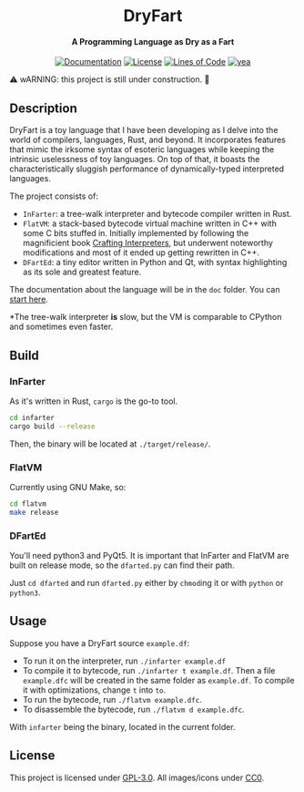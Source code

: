 <div align="center">
  <h1 align="center">DryFart</h1>
  <h4>A Programming Language as Dry as a Fart</h4>
</div>
<div align="center">
  <a href="https://github.com/papanumba/dryfart/blob/main/doc/index.md"><img alt="Documentation" src="https://img.shields.io/badge/docs-meh-blue"></a>
  <a href="https://www.gnu.org/licenses/gpl-3.0.en.html"><img alt="License" src="https://img.shields.io/badge/license-GPL--3.0-green"></a>
  <a href="https://github.com/papanumba/dryfart"><img alt="Lines of Code" src="https://img.shields.io/badge/SLOC-~9k-0"></a>
  <a href="https://github.com/papanumba/dryfart"><img alt="yea" src="https://img.shields.io/badge/fart-dry-orange"></a>
</div>

:warning: wARNING: this project is still under construction. :construction:

## Description

DryFart is a toy language that I have been developing as I delve into the world of compilers, languages, Rust, and beyond. It incorporates features that mimic the irksome syntax of esoteric languages while keeping the intrinsic uselessness of toy languages. On top of that, it boasts the characteristically sluggish performance of dynamically-typed interpreted languages.

The project consists of:
- `InFarter`: a tree-walk interpreter and bytecode compiler written in Rust.
- `FlatVM`: a stack-based bytecode virtual machine written in C++ with some C bits stuffed in. Initially implemented by following the magnificient book [Crafting Interpreters](https://craftinginterpreters.com/a-bytecode-virtual-machine.html), but underwent noteworthy modifications and most of it ended up getting rewritten in C++.
- `DFartEd`: a tiny editor written in Python and Qt, with syntax highlighting as its sole and greatest feature.

The documentation about the language will be in the `doc` folder. You can [start here](/doc/index.md).

*The tree-walk interpreter **is** slow, but the VM is comparable to CPython and sometimes even faster.

## Build

### InFarter

As it's written in Rust, `cargo` is the go-to tool.

```bash
cd infarter
cargo build --release
```

Then, the binary will be located at `./target/release/`.

### FlatVM

Currently using GNU Make, so:

``` bash
cd flatvm
make release
```

### DFartEd

You'll need python3 and PyQt5. It is important that InFarter and FlatVM are built on release mode, so the `dfarted.py` can find their path.

Just `cd dfarted` and run `dfarted.py` either by `chmod`ing it or with `python` or `python3`.

## Usage

Suppose you have a DryFart source `example.df`:
- To run it on the interpreter, run `./infarter example.df`
- To compile it to bytecode, run `./infarter t example.df`. Then a file `example.dfc` will be created in the same folder as `example.df`. To compile it with optimizations, change `t` into `to`.
- To run the bytecode, run `./flatvm example.dfc`.
- To disassemble the bytecode, run `./flatvm d example.dfc`.

With `infarter` being the binary, located in the current folder.

## License

This project is licensed under [GPL-3.0](https://www.gnu.org/licenses/gpl-3.0.html). All images/icons under [CC0](https://creativecommons.org/publicdomain/zero/1.0/?ref=chooser-v1).

